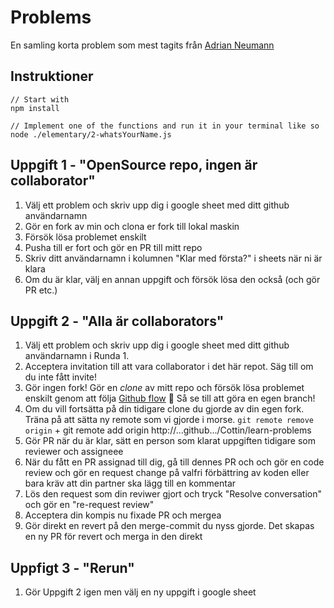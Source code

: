 # Problems
En samling korta problem som mest tagits från [Adrian Neumann](https://adriann.github.io/programming_problems.html)


## Instruktioner
```
// Start with
npm install

// Implement one of the functions and run it in your terminal like so
node ./elementary/2-whatsYourName.js
```

## Uppgift 1 - "OpenSource repo, ingen är collaborator"

1. Välj ett problem och skriv upp dig i google sheet med ditt github användarnamn
1. Gör en fork av min och clona er fork till lokal maskin
1. Försök lösa problemet enskilt
1. Pusha till er fort och gör en PR till mitt repo
1. Skriv ditt användarnamn i kolumnen "Klar med första?" i sheets när ni är klara
1. Om du är klar, välj en annan uppgift och försök lösa den också (och gör PR etc.)

## Uppgift 2 - "Alla är collaborators"

1. Välj ett problem och skriv upp dig i google sheet med ditt github användarnamn i Runda 1.
1. Acceptera invitation till att vara collaborator i det här repot. Säg till om du inte fått invite!
1. Gör ingen fork! Gör en _clone_ av mitt repo och försök lösa problemet enskilt genom att följa [Github flow](https://guides.github.com/introduction/flow/)  🐪 Så se till att göra en egen branch!
  1. Om du vill fortsätta på din tidigare clone du gjorde av din egen fork. Träna på att sätta ny remote som vi gjorde i morse. `git remote remove origin` + git remote add origin http://...github.../Cottin/learn-problems 
3. Gör PR när du är klar, sätt en person som klarat uppgiften tidigare som reviewer och assigneee
4. När du fått en PR assignad till dig, gå till dennes PR och och gör en code review och gör en request change på valfri förbättring av koden eller bara kräv att din partner ska lägg till en kommentar
5. Lös den request som din reviwer gjort och tryck "Resolve conversation" och gör en "re-request review"
6. Acceptera din kompis nu fixade PR och mergea
7. Gör direkt en revert på den merge-commit du nyss gjorde. Det skapas en ny PR för revert och merga in den direkt

## Uppfigt 3 - "Rerun"

1. Gör Uppgift 2 igen men välj en ny uppgift i google sheet



